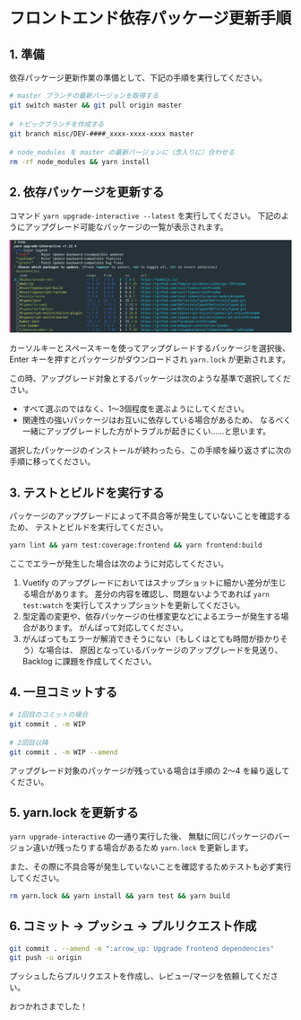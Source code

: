 # フロントエンド依存パッケージ更新手順

## 1. 準備
依存パッケージ更新作業の準備として、下記の手順を実行してください。

```bash
# master ブランチの最新バージョンを取得する
git switch master && git pull origin master

# トピックブランチを作成する
git branch misc/DEV-####_xxxx-xxxx-xxxx master

# node_modules を master の最新バージョンに（念入りに）合わせる
rm -rf node_modules && yarn install
```

## 2. 依存パッケージを更新する
コマンド `yarn upgrade-interactive --latest` を実行してください。
下記のようにアップグレード可能なパッケージの一覧が表示されます。

![yarn-upgrade-interactive.png](images/yarn-upgrade-interactive.png)

カーソルキーとスペースキーを使ってアップグレードするパッケージを選択後、
Enter キーを押すとパッケージがダウンロードされ `yarn.lock` が更新されます。

この時、アップグレード対象とするパッケージは次のような基準で選択してください。

* すべて選ぶのではなく、1〜3個程度を選ぶようにしてください。
* 関連性の強いパッケージはお互いに依存している場合があるため、
  なるべく一緒にアップグレードした方がトラブルが起きにくい……と思います。

選択したパッケージのインストールが終わったら、この手順を繰り返さずに次の手順に移ってください。

## 3. テストとビルドを実行する
パッケージのアップグレードによって不具合等が発生していないことを確認するため、
テストとビルドを実行してください。

```bash
yarn lint && yarn test:coverage:frontend && yarn frontend:build
```

ここでエラーが発生した場合は次のように対応してください。

1. Vuetify のアップグレードにおいてはスナップショットに細かい差分が生じる場合があります。
   差分の内容を確認し、問題ないようであれば `yarn test:watch` を実行してスナップショットを更新してください。
2. 型定義の変更や、依存パッケージの仕様変更などによるエラーが発生する場合があります。
   がんばって対応してください。
3. がんばってもエラーが解消できそうにない（もしくはとても時間が掛かりそう）な場合は、
   原因となっているパッケージのアップグレードを見送り、Backlog に課題を作成してください。

## 4. 一旦コミットする
```bash
# 1回目のコミットの場合
git commit . -m WIP

# 2回目以降
git commit . -m WIP --amend
```

アップグレード対象のパッケージが残っている場合は手順の 2〜4 を繰り返してください。

## 5. yarn.lock を更新する
`yarn upgrade-interactive` の一通り実行した後、
無駄に同じパッケージのバージョン違いが残ったりする場合があるため `yarn.lock` を更新します。

また、その際に不具合等が発生していないことを確認するためテストも必ず実行してください。

```bash
rm yarn.lock && yarn install && yarn test && yarn build
```

## 6. コミット → プッシュ → プルリクエスト作成
```bash
git commit . --amend -m ":arrow_up: Upgrade frontend dependencies"
git push -u origin
```

プッシュしたらプルリクエストを作成し、レビュー/マージを依頼してください。

おつかれさまでした！
